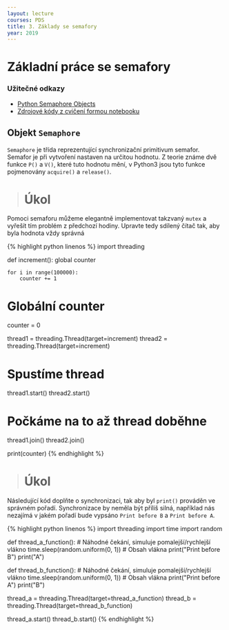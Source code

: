 ```yaml
---
layout: lecture
courses: PDS
title: 3. Základy se semafory
year: 2019
---
```



# Základní práce se semafory

### Užitečné odkazy
* [Python Semaphore Objects](https://docs.python.org/3/library/threading.html#semaphore-objects)
* [Zdrojové kódy z cvičení formou notebooku](/assets/files/lecture02.ipynb)

## Objekt `Semaphore`
`Semaphore` je třída reprezentující synchronizační primitivum semafor. Semafor je při vytvoření nastaven na určitou hodnotu. Z teorie známe dvě funkce `P()` a `V()`, které tuto hodnotu mění, v Python3 jsou tyto funkce pojmenovány `acquire()` a `release()`.

> # Úkol
Pomoci semaforu můžeme elegantně implementovat takzvaný `mutex` a vyřešít tím problém z předchozí hodiny. Upravte tedy sdílený čítač tak, aby byla hodnota vždy správná

{% highlight python linenos %}
import threading

def increment():
    global counter

    for i in range(100000):
        counter += 1

# Globální counter        
counter = 0    

thread1 = threading.Thread(target=increment)
thread2 = threading.Thread(target=increment)

# Spustíme thread
thread1.start()
thread2.start()

# Počkáme na to až thread doběhne
thread1.join()
thread2.join()

print(counter)
{% endhighlight %}

> # Úkol
Následující kód doplňte o synchronizaci, tak aby byl `print()` prováděn ve správném pořadí. Synchronizace by neměla být příliš silná, například nás nezajímá v jakém pořadí bude vypsáno `Print before B` a `Print before A`.

{% highlight python linenos %}
import threading
import time
import random

def thread_a_function():
    # Náhodné čekání, simuluje pomalejší/rychlejší vlákno
    time.sleep(random.uniform(0, 1))
    # Obsah vlákna
    print("Print before B")
    print("A")

def thread_b_function():
    # Náhodné čekání, simuluje pomalejší/rychlejší vlákno
    time.sleep(random.uniform(0, 1))
    # Obsah vlákna
    print("Print before A")
    print("B")


thread_a = threading.Thread(target=thread_a_function)
thread_b = threading.Thread(target=thread_b_function)

thread_a.start()
thread_b.start()
{% endhighlight %}

